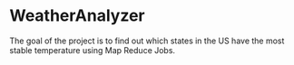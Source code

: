 # WeatherAnalyzer
The goal of the project is to find out which states in the US have the most stable temperature using Map Reduce Jobs.
